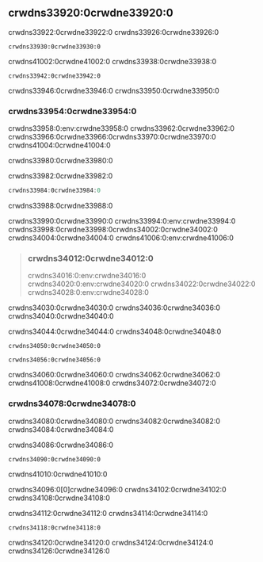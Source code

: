 ## crwdns33920:0crwdne33920:0

crwdns33922:0crwdne33922:0 crwdns33926:0crwdne33926:0

```console
crwdns33930:0crwdne33930:0
```

crwdns41002:0crwdne41002:0 crwdns33938:0crwdne33938:0

```console
crwdns33942:0crwdne33942:0
```

crwdns33946:0crwdne33946:0 crwdns33950:0crwdne33950:0

### crwdns33954:0crwdne33954:0

crwdns33958:0:env:crwdne33958:0 crwdns33962:0crwdne33962:0 crwdns33966:0crwdne33966:0<!-- ignore -->crwdns33970:0crwdne33970:0 crwdns41004:0crwdne41004:0

crwdns33980:0crwdne33980:0

<span class="filename">crwdns33982:0crwdne33982:0</span>

```rust
crwdns33984:0crwdne33984:0
```


<span class="caption">crwdns33988:0crwdne33988:0</span>

crwdns33990:0crwdne33990:0 crwdns33994:0:env:crwdne33994:0 crwdns33998:0crwdne33998:0<!-- ignore -->crwdns34002:0crwdne34002:0 crwdns34004:0crwdne34004:0 crwdns41006:0:env:crwdne41006:0

> ### crwdns34012:0crwdne34012:0
> 
> crwdns34016:0:env:crwdne34016:0 crwdns34020:0:env:crwdne34020:0 crwdns34022:0crwdne34022:0 crwdns34028:0:env:crwdne34028:0

crwdns34030:0crwdne34030:0 crwdns34036:0crwdne34036:0 crwdns34040:0crwdne34040:0

crwdns34044:0crwdne34044:0 crwdns34048:0crwdne34048:0

```console
crwdns34050:0crwdne34050:0
```

```console
crwdns34056:0crwdne34056:0
```

crwdns34060:0crwdne34060:0 crwdns34062:0crwdne34062:0 crwdns41008:0crwdne41008:0 crwdns34072:0crwdne34072:0

### crwdns34078:0crwdne34078:0

crwdns34080:0crwdne34080:0 crwdns34082:0crwdne34082:0 crwdns34084:0crwdne34084:0

<span class="filename">crwdns34086:0crwdne34086:0</span>

```rust,should_panic,noplayground
crwdns34090:0crwdne34090:0
```


<span class="caption">crwdns41010:0crwdne41010:0</span>

crwdns34096:0[0]crwdne34096:0 crwdns34102:0crwdne34102:0 crwdns34108:0crwdne34108:0

crwdns34112:0crwdne34112:0 crwdns34114:0crwdne34114:0

```console
crwdns34118:0crwdne34118:0
```

crwdns34120:0crwdne34120:0 crwdns34124:0crwdne34124:0 crwdns34126:0crwdne34126:0
